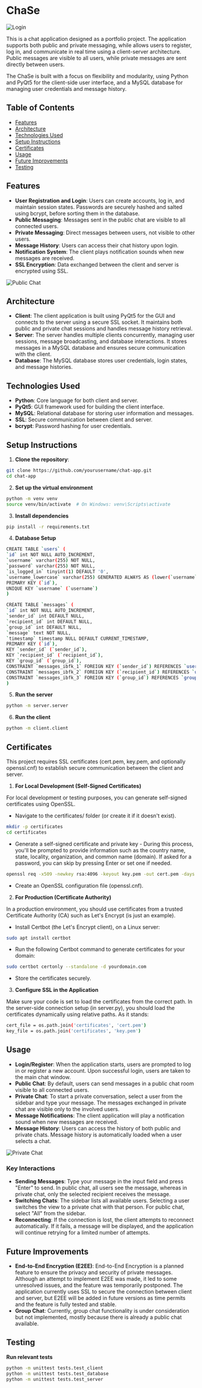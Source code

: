 # ChaSe

![Login](images/Login.png)

This is a chat application designed as a portfolio project. The application supports both public and private messaging, while allows users to register, log in, and communicate in real time using a client-server architecture. Public messages are visible to all users, while private messages are sent directly between users.

The ChaSe is built with a focus on flexibility and modularity, using Python and PyQt5 for the client-side user interface, and a MySQL database for managing user credentials and message history.


## Table of Contents

- [Features](#features)
- [Architecture](#architecture)
- [Technologies Used](#technologies-used)
- [Setup Instructions](#setup-instructions)
- [Certificates](#certificates)
- [Usage](#usage)
- [Future Improvements](#future-improvements)
- [Testing](#testing)


## Features

- **User Registration and Login**: Users can create accounts, log in, and maintain session states. Passwords are securely hashed and salted using bcrypt, before sorting them in the database.
- **Public Messaging**: Messages sent in the public chat are visible to all connected users.
- **Private Messaging**: Direct messages between users, not visible to other users.
- **Message History**: Users can access their chat history upon login.
- **Notification System**: The client plays notification sounds when new messages are received.
- **SSL Encryption**: Data exchanged between the client and server is encrypted using SSL.

![Public Chat](images/DavidAll.png)
  

## Architecture

- **Client**: The client application is built using PyQt5 for the GUI and connects to the server using a secure SSL socket. It maintains both public and private chat sessions and handles message history retrieval.
- **Server**: The server handles multiple clients concurrently, managing user sessions, message broadcasting, and database interactions. It stores messages in a MySQL database and ensures secure communication with the client.
- **Database**: The MySQL database stores user credentials, login states, and message histories.

## Technologies Used

- **Python**: Core language for both client and server.
- **PyQt5**: GUI framework used for building the client interface.
- **MySQL**: Relational database for storing user information and messages.
- **SSL**: Secure communication between client and server.
- **bcrypt**: Password hashing for user credentials.


## Setup Instructions

1. **Clone the repository**:

```sh
git clone https://github.com/yourusername/chat-app.git
cd chat-app
```

2. **Set up the virtual environment**

```sh
python -m venv venv
source venv/bin/activate  # On Windows: venv\Scripts\activate
```

3. **Install dependencies**

```sh
pip install -r requirements.txt
```

4. **Database Setup**

```sh
CREATE TABLE `users` (
`id` int NOT NULL AUTO_INCREMENT,
`username` varchar(255) NOT NULL,
`password` varchar(255) NOT NULL,
`is_logged_in` tinyint(1) DEFAULT '0',
`username_lowercase` varchar(255) GENERATED ALWAYS AS (lower(`username`)) STORED,
PRIMARY KEY (`id`),
UNIQUE KEY `username` (`username`)
)

CREATE TABLE `messages` (
`id` int NOT NULL AUTO_INCREMENT,
`sender_id` int DEFAULT NULL,
`recipient_id` int DEFAULT NULL,
`group_id` int DEFAULT NULL,
`message` text NOT NULL,
`timestamp` timestamp NULL DEFAULT CURRENT_TIMESTAMP,
PRIMARY KEY (`id`),
KEY `sender_id` (`sender_id`),
KEY `recipient_id` (`recipient_id`),
KEY `group_id` (`group_id`),
CONSTRAINT `messages_ibfk_1` FOREIGN KEY (`sender_id`) REFERENCES `users` (`id`) ON DELETE CASCADE,
CONSTRAINT `messages_ibfk_2` FOREIGN KEY (`recipient_id`) REFERENCES `users` (`id`) ON DELETE CASCADE,
CONSTRAINT `messages_ibfk_3` FOREIGN KEY (`group_id`) REFERENCES `groups` (`id`) ON DELETE CASCADE
)
```

5. **Run the server**

```sh
python -m server.server
```

6. **Run the client**

```sh
python -m client.client
```

## Certificates

This project requires SSL certificates (cert.pem, key.pem, and optionally openssl.cnf) to establish secure communication between the client and server.

1. **For Local Development (Self-Signed Certificates)**

For local development or testing purposes, you can generate self-signed certificates using OpenSSL.

- Navigate to the certificates/ folder (or create it if it doesn't exist).

```sh
mkdir -p certificates
cd certificates
```

- Generate a self-signed certificate and private key - During this process, you'll be prompted to provide information such as the country name, state, locality, organization, and common name (domain).
If asked for a password, you can skip by pressing Enter or set one if needed.

```sh
openssl req -x509 -newkey rsa:4096 -keyout key.pem -out cert.pem -days 365
```

- Create an OpenSSL configuration file (openssl.cnf).

2. **For Production (Certificate Authority)**

In a production environment, you should use certificates from a trusted Certificate Authority (CA) such as Let's Encrypt (is just an example).

- Install Certbot (the Let's Encrypt client), on a Linux server:

```sh
sudo apt install certbot
```

- Run the following Certbot command to generate certificates for your domain:

```sh
sudo certbot certonly --standalone -d yourdomain.com
```
- Store the certificates securely.

3. **Configure SSL in the Application**

Make sure your code is set to load the certificates from the correct path. In the server-side connection setup (in server.py), you should load the certificates dynamically using relative paths. As it stands:

```sh
cert_file = os.path.join('certificates', 'cert.pem')
key_file = os.path.join('certificates', 'key.pem')
```

## Usage

- **Login/Register**: When the application starts, users are prompted to log in or register a new account. Upon successful login, users are taken to the main chat window.
- **Public Chat**: By default, users can send messages in a public chat room visible to all connected users.
- **Private Chat**: To start a private conversation, select a user from the sidebar and type your message. The messages exchanged in private chat are visible only to the involved users.
- **Message Notifications**: The client application will play a notification sound when new messages are received.
- **Message History**: Users can access the history of both public and private chats. Message history is automatically loaded when a user selects a chat.

![Private Chat](images/AliceBob.png)

### Key Interactions

- **Sending Messages**: Type your message in the input field and press "Enter" to send. In public chat, all users see the message, whereas in private chat, only the selected recipient receives the message.
- **Switching Chats**: The sidebar lists all available users. Selecting a user switches the view to a private chat with that person. For public chat, select "All" from the sidebar.
- **Reconnecting**: If the connection is lost, the client attempts to reconnect automatically. If it fails, a message will be displayed, and the application will continue retrying for a limited number of attempts.


## Future Improvements

- **End-to-End Encryption (E2EE)**: End-to-End Encryption is a planned feature to ensure the privacy and security of private messages. Although an attempt to implement E2EE was made, it led to some unresolved issues, and the feature was temporarily postponed. The application currently uses SSL to secure the connection between client and server, but E2EE will be added in future versions as time permits and the feature is fully tested and stable.
- **Group Chat**: Currently, group chat functionality is under consideration but not implemented, mostly because there is already a public chat available.


## Testing

**Run relevant tests**

```sh
python -m unittest tests.test_client
python -m unittest tests.test_database
python -m unittest tests.test_server
```